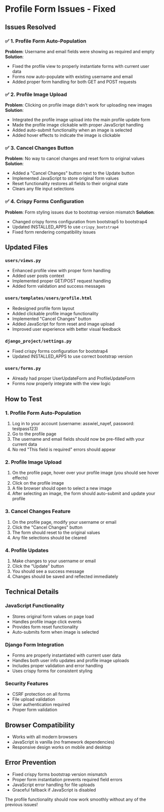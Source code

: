 # Profile Form Issues - Fixed

## Issues Resolved

### ✅ 1. Profile Form Auto-Population
**Problem**: Username and email fields were showing as required and empty
**Solution**: 
- Fixed the profile view to properly instantiate forms with current user data
- Forms now auto-populate with existing username and email
- Added proper form handling for both GET and POST requests

### ✅ 2. Profile Image Upload
**Problem**: Clicking on profile image didn't work for uploading new images
**Solution**:
- Integrated the profile image upload into the main profile update form
- Made the profile image clickable with proper JavaScript handling
- Added auto-submit functionality when an image is selected
- Added hover effects to indicate the image is clickable

### ✅ 3. Cancel Changes Button
**Problem**: No way to cancel changes and reset form to original values
**Solution**:
- Added a "Cancel Changes" button next to the Update button
- Implemented JavaScript to store original form values
- Reset functionality restores all fields to their original state
- Clears any file input selections

### ✅ 4. Crispy Forms Configuration
**Problem**: Form styling issues due to bootstrap version mismatch
**Solution**:
- Changed crispy forms configuration from bootstrap5 to bootstrap4
- Updated INSTALLED_APPS to use `crispy_bootstrap4`
- Fixed form rendering compatibility issues

## Updated Files

### `users/views.py`
- Enhanced profile view with proper form handling
- Added user posts context
- Implemented proper GET/POST request handling
- Added form validation and success messages

### `users/templates/users/profile.html`
- Redesigned profile form layout
- Added clickable profile image functionality
- Implemented "Cancel Changes" button
- Added JavaScript for form reset and image upload
- Improved user experience with better visual feedback

### `django_project/settings.py`
- Fixed crispy forms configuration for bootstrap4
- Updated INSTALLED_APPS to use correct bootstrap version

### `users/forms.py`
- Already had proper UserUpdateForm and ProfileUpdateForm
- Forms now properly integrate with the view logic

## How to Test

### 1. Profile Form Auto-Population
1. Log in to your account (username: asswiel_nayef, password: testpass123)
2. Go to the profile page
3. The username and email fields should now be pre-filled with your current data
4. No red "This field is required" errors should appear

### 2. Profile Image Upload
1. On the profile page, hover over your profile image (you should see hover effects)
2. Click on the profile image
3. A file browser should open to select a new image
4. After selecting an image, the form should auto-submit and update your profile

### 3. Cancel Changes Feature
1. On the profile page, modify your username or email
2. Click the "Cancel Changes" button
3. The form should reset to the original values
4. Any file selections should be cleared

### 4. Profile Updates
1. Make changes to your username or email
2. Click the "Update" button
3. You should see a success message
4. Changes should be saved and reflected immediately

## Technical Details

### JavaScript Functionality
- Stores original form values on page load
- Handles profile image click events
- Provides form reset functionality
- Auto-submits form when image is selected

### Django Form Integration
- Forms are properly instantiated with current user data
- Handles both user info updates and profile image uploads
- Includes proper validation and error handling
- Uses crispy forms for consistent styling

### Security Features
- CSRF protection on all forms
- File upload validation
- User authentication required
- Proper form validation

## Browser Compatibility
- Works with all modern browsers
- JavaScript is vanilla (no framework dependencies)
- Responsive design works on mobile and desktop

## Error Prevention
- Fixed crispy forms bootstrap version mismatch
- Proper form instantiation prevents required field errors
- JavaScript error handling for file uploads
- Graceful fallback if JavaScript is disabled

The profile functionality should now work smoothly without any of the previous issues!